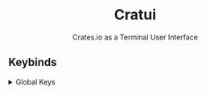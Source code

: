 <div align="center">

# Cratui

Crates.io as a Terminal User Interface

<!-- Add a GIF of usage -->

</div>

## Keybinds

<details>
    <summary>Global Keys</summary>
    <table>
        <tr>
            <td> <b>Key</b>
            <td> <b> Description</b>
        <tr>
            <td> Esc
            <td> Quit the app
        <tr>
            <td> Tab
            <td> Next tab
        <tr>
            <td> Shift + Tab
            <td> Previous tab
        <tr>
            <td> Num Keys
            <td> Select Tab
        <tr>
            <td> ?
            <td> Open help menu
    </table>
</details>
